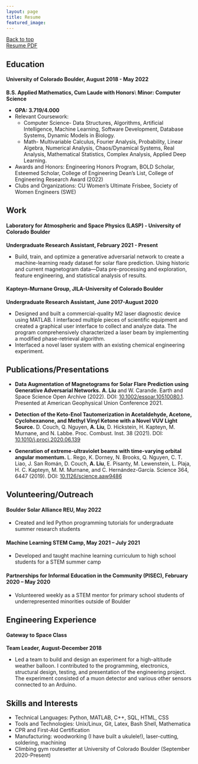 ```yaml
---
layout: page
title: Resume
featured_image:
---
```

<a id="back-to-top" class="back-to-top" href="#page">
  <span class="icon-arrow-up" aria-hidden="true"></span>
  <span class="screen-reader-text">Back to top</span>
</a>

<section class="download-box inner">
	<div class="download-box-links">
	    <a href="/assets/documents/resumes/Resume20220607.pdf" target="_blank">Resume PDF</a>
	    <!-- <a href="/assets/documents/transcripts/LiuA-Undergrad.pdf" target="_blank">Transcript</a> -->
	</div>
</section>

## Education
#### University of Colorado Boulder, August 2018 - May 2022
**B.S. Applied Mathematics, Cum Laude with Honors**\\
**Minor: Computer Science**
* **GPA: 3.719/4.000**
* Relevant Coursework: 
	* Computer Science- Data Structures, Algorithms, Artificial Intelligence, Machine Learning, Software Development, Database Systems, Dynamic Models in Biology. 
	* Math- Multivariable Calculus, Fourier Analysis, Probability, Linear Algebra, Numerical Analysis, Chaos/Dynamical Systems, Real Analysis, Mathematical Statistics, Complex Analysis, Applied Deep Learning.
* Awards and Honors: Engineering Honors Program, BOLD Scholar, Esteemed Scholar, College of Engineering Dean’s List, College of Engineering Research Award (2022)
* Clubs and Organizations: CU Women’s Ultimate Frisbee, Society of Women Engineers (SWE)

## Work
#### Laboratory for Atmospheric and Space Physics (LASP) - University of Colorado Boulder
**Undergraduate Research Assistant, February 2021 - Present**
* Build, train, and optimize a generative adversarial network to create a machine-learning ready dataset for solar flare prediction. Using historic and current magnetogram data—Data pre-processing and exploration, feature engineering, and statistical analysis of results.

#### Kapteyn-Murnane Group, JILA-University of Colorado Boulder
**Undergraduate Research Assistant, June 2017-August 2020**
* Designed and built a commercial-quality M2 laser diagnostic device using MATLAB. I interfaced multiple pieces of scientific equipment and created a graphical user interface to collect and analyze data. The program comprehensively characterized a laser beam by implementing a modified phase-retrieval algorithm.
* Interfaced a novel laser system with an existing chemical engineering experiment.

## Publications/Presentations
* **Data Augmentation of Magnetograms for Solar Flare Prediction using Generative Adversarial Networks.** **A. Liu** and W. Carande. Earth and Space Science Open Archive (2022). DOI: [10.1002/essoar.10510080.1](https://doi.org/10.1002/essoar.10510080.1). Presented at American Geophysical Union Conference 2021.

* **Detection of the Keto-Enol Tautomerization in Acetaldehyde, Acetone, Cyclohexanone, and Methyl Vinyl Ketone with a Novel VUV Light Source.** D. Couch, Q. Nguyen, **A. Liu**, D. Hickstein, H. Kapteyn, M. Murnane, and N. Labbe. Proc. Combust. Inst. 38 (2021). DOI: [10.1010/j.proci.2020.06.139](https://doi.org/10.1016/j.proci.2020.06.139)

* **Generation of extreme-ultraviolet beams with time-varying orbital angular momentum.** L. Rego, K. Dorney, N. Brooks, Q. Nguyen, C. T. Liao, J. San Román, D. Couch, **A. Liu**, E. Pisanty, M. Lewenstein, L. Plaja, H. C. Kapteyn, M. M. Murnane, and C. Hernández-García.  Science 364, 6447 (2019). DOI: [10.1126/science.aaw9486](https://doi.org/10.1126/science.aaw9486)

## Volunteering/Outreach

#### Boulder Solar Alliance REU, May 2022
* Created and led Python programming tutorials for undergraduate summer research students

#### Machine Learning STEM Camp, May 2021 – July 2021
* Developed and taught machine learning curriculum to high school students for a STEM summer camp

#### Partnerships for Informal Education in the Community (PISEC), February 2020 – May 2020
* Volunteered weekly as a STEM mentor for primary school students of underrepresented minorities outside of Boulder

## Engineering Experience
#### Gateway to Space Class
**Team Leader, August-December 2018**
* Led a team to build and design an experiment for a high-altitude weather balloon. I contributed to the programming, electronics, structural design, testing, and presentation of the engineering project. The experiment consisted of a muon detector and various other sensors connected to an Arduino.

## Skills and Interests
* Technical Languages: Python, MATLAB, C++, SQL, HTML, CSS
* Tools and Technologies: Unix/Linux, Git, Latex, Bash Shell, Mathematica
* CPR and First-Aid Certification
* Manufacturing: woodworking (I have built a ukulele!), laser-cutting, soldering, machining
* Climbing gym routesetter at University of Colorado Boulder (September 2020-Present)
